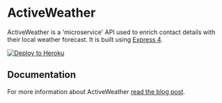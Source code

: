 # ActiveWeather

ActiveWeather is a 'microservice' API used to enrich contact details with their local weather forecast. It is built using [Express 4](http://expressjs.com/).

[![Deploy to Heroku](https://www.herokucdn.com/deploy/button.png)](https://heroku.com/deploy?template=https://github.com/jordanskole/ActiveWeather/tree/master)

## Documentation

For more information about ActiveWeather [read the blog post](https://www.activecampaign.com/blog/). 
